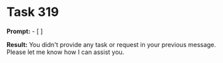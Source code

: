 # Task 319

**Prompt:** - [ ]

**Result:**
You didn't provide any task or request in your previous message. Please let me know how I can assist you.
